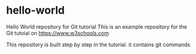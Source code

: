 # hello-world

Hello World repository for Git tutorial
This is an example repository for the Git tutoial on https://www.w3schools.com

This repository is built step by step in the tutorial.
it contains git commands
